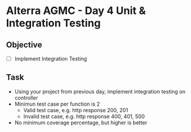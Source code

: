 # Alterra AGMC - Day 4 Unit & Integration Testing 

## Objective

- [ ] Implement Integration Testing

## Task

- Using your project from previous day, implement integration testing on controller
- Minimun test case per function is 2
  - Valid test case, e.g. http response 200, 201
  - Invalid test case, e.g. http response 400, 401, 500
- No minimum coverage percentage, but higher is better